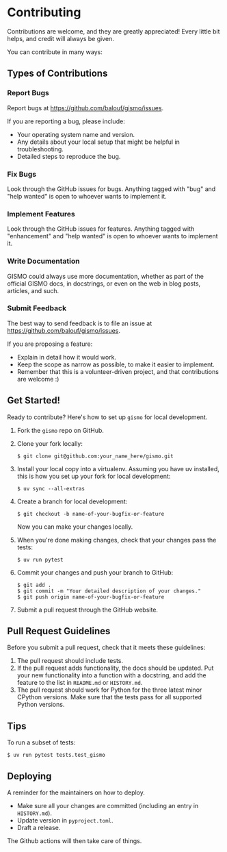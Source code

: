```{highlight} shell
```

# Contributing

Contributions are welcome, and they are greatly appreciated! Every little bit
helps, and credit will always be given.

You can contribute in many ways:

## Types of Contributions

### Report Bugs

Report bugs at <https://github.com/balouf/gismo/issues>.

If you are reporting a bug, please include:

- Your operating system name and version.
- Any details about your local setup that might be helpful in troubleshooting.
- Detailed steps to reproduce the bug.

### Fix Bugs

Look through the GitHub issues for bugs. Anything tagged with "bug" and "help
wanted" is open to whoever wants to implement it.

### Implement Features

Look through the GitHub issues for features. Anything tagged with "enhancement"
and "help wanted" is open to whoever wants to implement it.

### Write Documentation

GISMO could always use more documentation, whether as part of the
official GISMO docs, in docstrings, or even on the web in blog posts,
articles, and such.

### Submit Feedback

The best way to send feedback is to file an issue at <https://github.com/balouf/gismo/issues>.

If you are proposing a feature:

- Explain in detail how it would work.
- Keep the scope as narrow as possible, to make it easier to implement.
- Remember that this is a volunteer-driven project, and that contributions
  are welcome :)

## Get Started!

Ready to contribute? Here's how to set up `gismo` for local development.

1. Fork the `gismo` repo on GitHub.

2. Clone your fork locally:

   ```console
   $ git clone git@github.com:your_name_here/gismo.git
   ```

3. Install your local copy into a virtualenv. Assuming you have uv installed, this is how you set up your fork for local development:

   ```console
   $ uv sync --all-extras
   ```

4. Create a branch for local development:

   ```console
   $ git checkout -b name-of-your-bugfix-or-feature
   ```

   Now you can make your changes locally.

5. When you're done making changes, check that your changes pass the tests:

   ```console
   $ uv run pytest
   ```

6. Commit your changes and push your branch to GitHub:

   ```console
   $ git add .
   $ git commit -m "Your detailed description of your changes."
   $ git push origin name-of-your-bugfix-or-feature
   ```

7. Submit a pull request through the GitHub website.

## Pull Request Guidelines

Before you submit a pull request, check that it meets these guidelines:

1. The pull request should include tests.
2. If the pull request adds functionality, the docs should be updated. Put
   your new functionality into a function with a docstring, and add the
   feature to the list in `README.md` or `HISTORY.md`.
3. The pull request should work for Python for the three latest minor CPython versions. 
   Make sure that the tests pass for all supported Python versions.

## Tips

To run a subset of tests:

```console
$ uv run pytest tests.test_gismo
```

## Deploying

A reminder for the maintainers on how to deploy.

* Make sure all your changes are committed (including an entry in ``HISTORY.md``).
* Update version in ``pyproject.toml``.
* Draft a release.

The Github actions will then take care of things.
